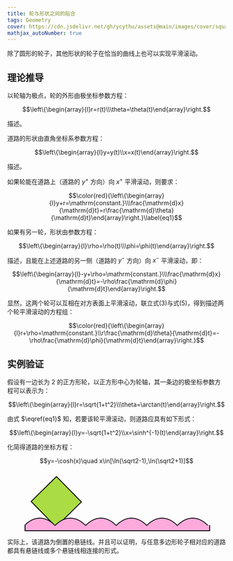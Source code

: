 ```yaml
---
title: 轮与形状之间的贴合
tags: Geometry
cover: https://cdn.jsdelivr.net/gh/ycythu/assets@main/images/cover/square wheel.jpg
mathjax_autoNumber: true
---
```

除了圆形的轮子，其他形状的轮子在恰当的曲线上也可以实现平滑滚动。
<!--more-->

## 理论推导

以轮轴为极点，轮的外形由极坐标参数方程：

$$\left\{\begin{array}{l}r=r(t)\\\theta=\theta(t)\end{array}\right.$$

描述。

道路的形状由直角坐标系参数方程：

$$\left\{\begin{array}{l}y=y(t)\\x=x(t)\end{array}\right.$$

描述。

如果轮能在道路上（道路的 $y^+$ 方向）向 $x^+$ 平滑滚动，则要求：

$$\color{red}{\left\{\begin{array}{l}y+r=\mathrm{constant.}\\\frac{\mathrm{d}x}{\mathrm{d}t}=r\frac{\mathrm{d}\theta}{\mathrm{d}t}\end{array}\right.}\label{eq1}$$

如果有另一轮，形状由参数方程：

$$\left\{\begin{array}{l}\rho=\rho(t)\\\phi=\phi(t)\end{array}\right.$$

描述，且能在上述道路的另一侧（道路的 $y^-$ 方向）向 $x^-$ 平滑滚动，即：

$$\left\{\begin{array}{l}-y+\rho=\mathrm{constant.}\\\frac{\mathrm{d}x}{\mathrm{d}t}=-\rho\frac{\mathrm{d}\phi}{\mathrm{d}t}\end{array}\right.$$

显然，这两个轮可以互相在对方表面上平滑滚动，联立式(3)与式(5)，得到描述两个轮平滑滚动的方程组：

$$\color{red}{\left\{\begin{array}{l}r+\rho=\mathrm{constant.}\\r\frac{\mathrm{d}\theta}{\mathrm{d}t}=-\rho\frac{\mathrm{d}\phi}{\mathrm{d}t}\end{array}\right.}$$

<style>
	.container {
		--wheel-width: 40px;
		position: relative;
		margin: 0 auto;
		width: calc(10.5765*var(--wheel-width));
		height: 110px;
	}
	.square-wheel {
		position: absolute;
		transform: rotate(45deg);
		left: calc(0.76*var(--wheel-width));
		width: calc(2*var(--wheel-width));
		height: calc(2*var(--wheel-width));
		border: 2px solid #000;
		background-color: #ad4;
		animation: wheel 5s ease-in-out infinite alternate;
	}
	@keyframes wheel
	{
    	from {
    		transform: rotate(45deg);
    		left: calc(0.76*var(--wheel-width));
    	}
    	to {
    		transform: rotate(405deg);
    		left: calc(7.81*var(--wheel-width));/*8.3137*/
    	}
	}
	.road {
		position: absolute;
		left: 0px;
		top: calc(1.9740*var(--wheel-width));
		fill-opacity: 1;
		stroke: black;
		stroke-width: 4;
		width: calc(10.5765*var(--wheel-width));
		z-index: 9;
	}
	.road-down {
		position: absolute;
		background-color: #fad;
		width: calc(10.5765*var(--wheel-width));
		height: 12px;
		top: calc(2.4*var(--wheel-width));
		border: 2px solid #000;
		border-top: none;
	}
</style>

## 实例验证

假设有一边长为 $2$ 的正方形轮，以正方形中心为轮轴，其一条边的极坐标参数方程可以表示为：

$$\left\{\begin{array}{l}r=\sqrt{1+t^2}\\\theta=\arctan(t)\end{array}\right.$$

由式 $\eqref{eq1}$ 知，若要该轮平滑滚动，则道路应具有如下形式：

$$\left\{\begin{array}{l}y=-\sqrt{1+t^2}\\x=\sinh^{-1}(t)\end{array}\right.$$

化简得道路的坐标方程：

$$y=-\cosh(x)\quad x\in[\ln(\sqrt2-1),\ln(\sqrt2+1)]$$

<div style="width: 100%; height: 30px;"></div>
<div class="container">
	<div class="square-wheel"></div>
	<svg xmlns:xlink="http://www.w3.org/1999/xlink" class="road" viewBox="216.0 417.0 938.0 42.0" xmlns="http://www.w3.org/2000/svg">
	<path d="M216.0133 455.8459 L217.5775 454.2883 L219.1417 452.7699 L220.706 451.2902 L222.2702 449.8489 L223.8345 448.4453 L225.3987 447.0791 L226.9629 445.7499 L228.5271 444.4572 L230.0914 443.2006 L231.6556 441.9797 L233.2198 440.7941 L234.784 439.6435 L236.3483 438.5275 L237.9125 437.4457 L239.4767 436.3978 L241.041 435.3834 L242.6052 434.4023 L244.1694 433.4541 L245.7337 432.5385 L247.2979 431.6553 L248.8621 430.8041 L250.4263 429.9846 L251.9906 429.1967 L253.5548 428.4401 L255.119 427.7145 L256.6833 427.0198 L258.2475 426.3556 L259.8117 425.7217 L261.376 425.1181 L262.9402 424.5444 L264.5044 424.0005 L266.0686 423.4862 L267.6328 423.0014 L269.1971 422.546 L270.7613 422.1196 L272.3256 421.7223 L273.8898 421.3539 L275.454 421.0143 L277.0182 420.7034 L278.5825 420.421 L280.1467 420.1672 L281.7109 419.9417 L283.2751 419.7446 L284.8394 419.5757 L286.4036 419.4351 L287.9678 419.3227 L289.5321 419.2384 L291.0963 419.1822 L292.6606 419.1541 L294.2248 419.1541 L295.789 419.1822 L297.3532 419.2384 L298.9174 419.3227 L300.4817 419.4351 L302.0459 419.5757 L303.6101 419.7446 L305.1743 419.9417 L306.7386 420.1672 L308.3028 420.421 L309.8671 420.7034 L311.4313 421.0143 L312.9955 421.3539 L314.5598 421.7223 L316.124 422.1196 L317.6882 422.546 L319.2524 423.0014 L320.8167 423.4862 L322.3809 424.0005 L323.9451 424.5444 L325.5094 425.1181 L327.0736 425.7217 L328.6378 426.3556 L330.202 427.0198 L331.7663 427.7145 L333.3305 428.4401 L334.8947 429.1967 L336.459 429.9846 L338.0232 430.8041 L339.5874 431.6553 L341.1516 432.5385 L342.7159 433.4541 L344.2801 434.4023 L345.8443 435.3834 L347.4086 436.3978 L348.9728 437.4457 L350.537 438.5275 L352.1013 439.6435 L353.6655 440.7941 L355.2297 441.9797 L356.7939 443.2006 L358.3582 444.4572 L359.9224 445.7499 L361.4866 447.0791 L363.0509 448.4453 L364.6151 449.8489 L366.1793 451.2902 L367.7436 452.7699 L369.3078 454.2883 L370.872 455.8459 L372.4362 455.8459 L374.0005 454.2883 L375.5647 452.7699 L377.1289 451.2902 L378.6931 449.8489 L380.2574 448.4453 L381.8216 447.0791 L383.3858 445.7499 L384.9501 444.4572 L386.5143 443.2006 L388.0785 441.9797 L389.6428 440.7941 L391.207 439.6435 L392.7712 438.5275 L394.3354 437.4457 L395.8997 436.3978 L397.4639 435.3834 L399.0281 434.4023 L400.5923 433.4541 L402.1566 432.5385 L403.7208 431.6553 L405.2851 430.8041 L406.8493 429.9846 L408.4135 429.1967 L409.9778 428.4401 L411.542 427.7145 L413.1062 427.0198 L414.6704 426.3556 L416.2346 425.7217 L417.7989 425.1181 L419.3631 424.5444 L420.9274 424.0005 L422.4916 423.4862 L424.0558 423.0014 L425.62 422.546 L427.1843 422.1196 L428.7485 421.7223 L430.3127 421.3539 L431.877 421.0143 L433.4412 420.7034 L435.0054 420.421 L436.5696 420.1672 L438.1339 419.9417 L439.6981 419.7446 L441.2623 419.5757 L442.8265 419.4351 L444.3908 419.3227 L445.955 419.2384 L447.5193 419.1822 L449.0835 419.1541 L450.6477 419.1541 L452.2119 419.1822 L453.7762 419.2384 L455.3404 419.3227 L456.9046 419.4351 L458.4688 419.5757 L460.0331 419.7446 L461.5973 419.9417 L463.1616 420.1672 L464.7258 420.421 L466.29 420.7034 L467.8542 421.0143 L469.4185 421.3539 L470.9827 421.7223 L472.5469 422.1196 L474.1111 422.546 L475.6754 423.0014 L477.2396 423.4862 L478.8038 424.0005 L480.3681 424.5444 L481.9323 425.1181 L483.4965 425.7217 L485.0608 426.3556 L486.625 427.0198 L488.1892 427.7145 L489.7534 428.4401 L491.3177 429.1967 L492.8819 429.9846 L494.4461 430.8041 L496.0103 431.6553 L497.5746 432.5385 L499.1388 433.4541 L500.703 434.4023 L502.2673 435.3834 L503.8315 436.3978 L505.3958 437.4457 L506.96 438.5275 L508.5242 439.6435 L510.0884 440.7941 L511.6526 441.9797 L513.2169 443.2006 L514.7811 444.4572 L516.3453 445.7499 L517.9095 447.0791 L519.4738 448.4453 L521.038 449.8489 L522.6022 451.2902 L524.1665 452.7699 L525.7307 454.2883 L527.2949 455.8459 L528.8592 455.8459 L530.4234 454.2883 L531.9876 452.7699 L533.5519 451.2902 L535.1161 449.8489 L536.6803 448.4453 L538.2446 447.0791 L539.8088 445.7499 L541.373 444.4572 L542.9373 443.2006 L544.5015 441.9797 L546.0657 440.7941 L547.6299 439.6435 L549.1942 438.5275 L550.7584 437.4457 L552.3226 436.3978 L553.8868 435.3834 L555.451 434.4023 L557.0153 433.4541 L558.5795 432.5385 L560.1437 431.6553 L561.708 430.8041 L563.2722 429.9846 L564.8364 429.1967 L566.4007 428.4401 L567.9649 427.7145 L569.5291 427.0198 L571.0934 426.3556 L572.6576 425.7217 L574.2218 425.1181 L575.7861 424.5444 L577.3503 424.0005 L578.9145 423.4862 L580.4788 423.0014 L582.043 422.546 L583.6072 422.1196 L585.1714 421.7223 L586.7357 421.3539 L588.2999 421.0143 L589.8641 420.7034 L591.4283 420.421 L592.9926 420.1672 L594.5568 419.9417 L596.121 419.7446 L597.6852 419.5757 L599.2495 419.4351 L600.8137 419.3227 L602.3779 419.2384 L603.9422 419.1822 L605.5064 419.1541 L607.0706 419.1541 L608.6349 419.1822 L610.1991 419.2384 L611.7633 419.3227 L613.3276 419.4351 L614.8918 419.5757 L616.456 419.7446 L618.0203 419.9417 L619.5845 420.1672 L621.1487 420.421 L622.713 420.7034 L624.2772 421.0143 L625.8414 421.3539 L627.4056 421.7223 L628.9698 422.1196 L630.5341 422.546 L632.0983 423.0014 L633.6625 423.4862 L635.2267 424.0005 L636.791 424.5444 L638.3552 425.1181 L639.9194 425.7217 L641.4837 426.3556 L643.0479 427.0198 L644.6121 427.7145 L646.1764 428.4401 L647.7406 429.1967 L649.3048 429.9846 L650.8691 430.8041 L652.4333 431.6553 L653.9975 432.5385 L655.5618 433.4541 L657.126 434.4023 L658.6902 435.3834 L660.2545 436.3978 L661.8187 437.4457 L663.3829 438.5275 L664.9471 439.6435 L666.5114 440.7941 L668.0756 441.9797 L669.6398 443.2006 L671.204 444.4572 L672.7682 445.7499 L674.3325 447.0791 L675.8967 448.4453 L677.4609 449.8489 L679.0252 451.2902 L680.5894 452.7699 L682.1536 454.2883 L683.7179 455.8459 L685.2821 455.8459 L686.8464 454.2883 L688.4106 452.7699 L689.9748 451.2902 L691.5391 449.8489 L693.1033 448.4453 L694.6675 447.0791 L696.2318 445.7499 L697.796 444.4572 L699.3602 443.2006 L700.9244 441.9797 L702.4886 440.7941 L704.0529 439.6435 L705.6171 438.5275 L707.1813 437.4457 L708.7455 436.3978 L710.3098 435.3834 L711.874 434.4023 L713.4382 433.4541 L715.0025 432.5385 L716.5667 431.6553 L718.1309 430.8041 L719.6952 429.9846 L721.2594 429.1967 L722.8236 428.4401 L724.3879 427.7145 L725.9521 427.0198 L727.5163 426.3556 L729.0806 425.7217 L730.6448 425.1181 L732.209 424.5444 L733.7733 424.0005 L735.3375 423.4862 L736.9017 423.0014 L738.4659 422.546 L740.0302 422.1196 L741.5944 421.7223 L743.1586 421.3539 L744.7228 421.0143 L746.287 420.7034 L747.8513 420.421 L749.4155 420.1672 L750.9797 419.9417 L752.544 419.7446 L754.1082 419.5757 L755.6724 419.4351 L757.2367 419.3227 L758.8009 419.2384 L760.3651 419.1822 L761.9294 419.1541 L763.4936 419.1541 L765.0578 419.1822 L766.6221 419.2384 L768.1863 419.3227 L769.7505 419.4351 L771.3148 419.5757 L772.879 419.7446 L774.4432 419.9417 L776.0074 420.1672 L777.5717 420.421 L779.1359 420.7034 L780.7001 421.0143 L782.2643 421.3539 L783.8286 421.7223 L785.3928 422.1196 L786.957 422.546 L788.5212 423.0014 L790.0855 423.4862 L791.6497 424.0005 L793.2139 424.5444 L794.7782 425.1181 L796.3424 425.7217 L797.9066 426.3556 L799.4709 427.0198 L801.0351 427.7145 L802.5993 428.4401 L804.1636 429.1967 L805.7278 429.9846 L807.292 430.8041 L808.8563 431.6553 L810.4205 432.5385 L811.9847 433.4541 L813.549 434.4023 L815.1132 435.3834 L816.6774 436.3978 L818.2416 437.4457 L819.8058 438.5275 L821.3701 439.6435 L822.9343 440.7941 L824.4985 441.9797 L826.0627 443.2006 L827.627 444.4572 L829.1912 445.7499 L830.7554 447.0791 L832.3197 448.4453 L833.8839 449.8489 L835.4481 451.2902 L837.0124 452.7699 L838.5766 454.2883 L840.1408 455.8459 L841.7051 455.8459 L843.2693 454.2883 L844.8335 452.7699 L846.3978 451.2902 L847.962 449.8489 L849.5262 448.4453 L851.0905 447.0791 L852.6547 445.7499 L854.2189 444.4572 L855.7831 443.2006 L857.3474 441.9797 L858.9116 440.7941 L860.4758 439.6435 L862.04 438.5275 L863.6042 437.4457 L865.1685 436.3978 L866.7327 435.3834 L868.2969 434.4023 L869.8612 433.4541 L871.4254 432.5385 L872.9896 431.6553 L874.5539 430.8041 L876.1181 429.9846 L877.6823 429.1967 L879.2466 428.4401 L880.8108 427.7145 L882.375 427.0198 L883.9393 426.3556 L885.5035 425.7217 L887.0677 425.1181 L888.632 424.5444 L890.1962 424.0005 L891.7604 423.4862 L893.3246 423.0014 L894.8889 422.546 L896.4531 422.1196 L898.0173 421.7223 L899.5815 421.3539 L901.1458 421.0143 L902.71 420.7034 L904.2742 420.421 L905.8384 420.1672 L907.4027 419.9417 L908.9669 419.7446 L910.5311 419.5757 L912.0954 419.4351 L913.6596 419.3227 L915.2238 419.2384 L916.7881 419.1822 L918.3523 419.1541 L919.9165 419.1541 L921.4808 419.1822 L923.045 419.2384 L924.6092 419.3227 L926.1735 419.4351 L927.7377 419.5757 L929.3019 419.7446 L930.8661 419.9417 L932.4304 420.1672 L933.9946 420.421 L935.5588 420.7034 L937.123 421.0143 L938.6873 421.3539 L940.2515 421.7223 L941.8157 422.1196 L943.3799 422.546 L944.9442 423.0014 L946.5084 423.4862 L948.0726 424.0005 L949.6369 424.5444 L951.2011 425.1181 L952.7654 425.7217 L954.3296 426.3556 L955.8938 427.0198 L957.458 427.7145 L959.0223 428.4401 L960.5865 429.1967 L962.1507 429.9846 L963.715 430.8041 L965.2792 431.6553 L966.8434 432.5385 L968.4077 433.4541 L969.9719 434.4023 L971.5361 435.3834 L973.1003 436.3978 L974.6646 437.4457 L976.2288 438.5275 L977.793 439.6435 L979.3572 440.7941 L980.9214 441.9797 L982.4857 443.2006 L984.0499 444.4572 L985.6141 445.7499 L987.1784 447.0791 L988.7426 448.4453 L990.3068 449.8489 L991.8711 451.2902 L993.4353 452.7699 L994.9996 454.2883 L996.5638 455.8459 L998.128 455.8459 L999.6922 454.2883 L1001.2565 452.7699 L1002.8207 451.2902 L1004.3849 449.8489 L1005.9492 448.4453 L1007.5134 447.0791 L1009.0776 445.7499 L1010.6418 444.4572 L1012.2061 443.2006 L1013.7703 441.9797 L1015.3345 440.7941 L1016.8987 439.6435 L1018.463 438.5275 L1020.0272 437.4457 L1021.5914 436.3978 L1023.1556 435.3834 L1024.7198 434.4023 L1026.2842 433.4541 L1027.8484 432.5385 L1029.4126 431.6553 L1030.9768 430.8041 L1032.541 429.9846 L1034.1052 429.1967 L1035.6696 428.4401 L1037.2338 427.7145 L1038.798 427.0198 L1040.3622 426.3556 L1041.9264 425.7217 L1043.4906 425.1181 L1045.0548 424.5444 L1046.6191 424.0005 L1048.1833 423.4862 L1049.7476 423.0014 L1051.3118 422.546 L1052.876 422.1196 L1054.4402 421.7223 L1056.0045 421.3539 L1057.5687 421.0143 L1059.1329 420.7034 L1060.6971 420.421 L1062.2615 420.1672 L1063.8257 419.9417 L1065.3899 419.7446 L1066.9541 419.5757 L1068.5183 419.4351 L1070.0825 419.3227 L1071.6469 419.2384 L1073.2111 419.1822 L1074.7753 419.1541 L1076.3395 419.1541 L1077.9037 419.1822 L1079.4679 419.2384 L1081.0321 419.3227 L1082.5964 419.4351 L1084.1606 419.5757 L1085.7249 419.7446 L1087.2891 419.9417 L1088.8533 420.1672 L1090.4175 420.421 L1091.9817 420.7034 L1093.546 421.0143 L1095.1102 421.3539 L1096.6744 421.7223 L1098.2386 422.1196 L1099.8029 422.546 L1101.3672 423.0014 L1102.9314 423.4862 L1104.4956 424.0005 L1106.0598 424.5444 L1107.624 425.1181 L1109.1884 425.7217 L1110.7526 426.3556 L1112.3168 427.0198 L1113.881 427.7145 L1115.4452 428.4401 L1117.0094 429.1967 L1118.5736 429.9846 L1120.1379 430.8041 L1121.7021 431.6553 L1123.2664 432.5385 L1124.8306 433.4541 L1126.3948 434.4023 L1127.959 435.3834 L1129.5233 436.3978 L1131.0875 437.4457 L1132.6517 438.5275 L1134.2159 439.6435 L1135.7802 440.7941 L1137.3444 441.9797 L1138.9086 443.2006 L1140.4729 444.4572 L1142.0371 445.7499 L1143.6013 447.0791 L1145.1655 448.4453 L1146.7297 449.8489 L1148.2941 451.2902 L1149.8583 452.7699 L1151.4225 454.2883 L1152.9867 455.8459" style="fill: #fad;"/>
</svg>
<div class="road-down"></div>
</div>

实际上，该道路为倒置的悬链线。并且可以证明，与任意多边形轮子相对应的道路都具有悬链线或多个悬链线相连接的形式。